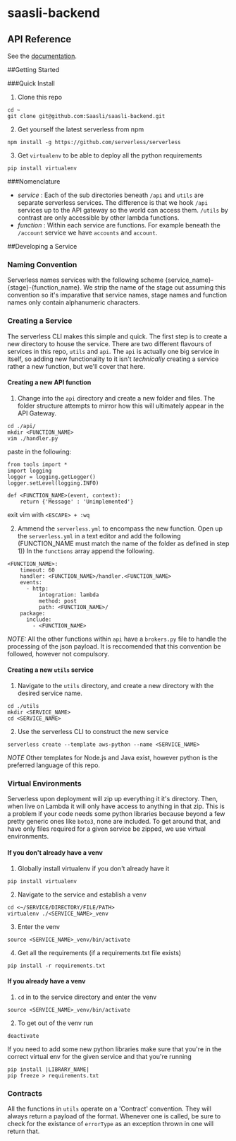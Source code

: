 # saasli-backend

## API Reference
See the [documentation](https://saasli.github.io/docs/).

##Getting Started

###Quick Install

1) Clone this repo
```
cd ~
git clone git@github.com:Saasli/saasli-backend.git
```

2) Get yourself the latest serverless from npm

```
npm install -g https://github.com/serverless/serverless
```

3) Get `virtualenv` to be able to deploy all the python requirements

```
pip install virtualenv
```

###Nomenclature 

- *service* : Each of the sub directories beneath `/api` and `utils` are separate serverless services. The difference is that we hook `/api` services up to the API gateway so the world can access them. `/utils` by contrast are only accessible by other lambda functions.
- *function* : Within each service are functions. For example beneath the `/account` service we have `accounts` and `account`.


##Developing a Service

### Naming Convention

Serverless names services with the following scheme {service_name}-{stage}-{function_name}. We strip the name of the stage out assuming this convention so it's imparative that service names, stage names and function names only contain alphanumeric characters. 

### Creating a Service

The serverless CLI makes this simple and quick. The first step is to create a new directory to house the service. There are two different flavours of services in this repo, `utils` and `api`. The `api` is actually one big service in itself, so adding new functionality to it isn't _technically_ creating a service rather a new function, but we'll cover that here.

#### Creating a new API function

1) Change into the `api` directory and create a new folder and files. The folder structure attempts to mirror how this will ultimately appear in the API Gateway.

```
cd ./api/
mkdir <FUNCTION_NAME>
vim ./handler.py
```
paste in the following:

```
from tools import *
import logging
logger = logging.getLogger()
logger.setLevel(logging.INFO)

def <FUNCTION_NAME>(event, context):
	return {'Message' : 'Unimplemented'}
```

exit vim with `<ESCAPE> + :wq`


2) Ammend the `serverless.yml` to encompass the new function. Open up the `serverless.yml` in a text editor and add the following (FUNCTION_NAME must match the name of the folder as defined in step 1)) In the `functions` array append the following.

```
<FUNCTION_NAME>:
    timeout: 60
    handler: <FUNCTION_NAME>/handler.<FUNCTION_NAME>
    events:
      - http:
          integration: lambda
          method: post
          path: <FUNCTION_NAME>/
    package:
      include:
        - <FUNCTION_NAME>
```

*NOTE:* All the other functions within `api` have a `brokers.py` file to handle the processing of the json payload. It is reccomended that this convention be followed, however not compulsory.

#### Creating a new `utils` service

1) Navigate to the `utils` directory, and create a new directory with the desired service name.

```
cd ./utils
mkdir <SERVICE_NAME>
cd <SERVICE_NAME>
```

2) Use the serverless CLI to construct the new service

```
serverless create --template aws-python --name <SERVICE_NAME>
```

*NOTE* Other templates for Node.js and Java exist, however python is the preferred language of this repo.

### Virtual Environments

Serverless upon deployment will zip up everything it it's directory. Then, when live on Lambda it will only have access to anything in that zip. This is a problem if your code needs some python libraries because beyond a few pretty generic ones like `boto3`, none are included. To get around that, and have only files required for a given service be zipped, we use virtual environments. 


#### If you don't already have a venv
1) Globally install virtualenv if you don't already have it
```
pip install virtualenv 
```
2) Navigate to the service and establish a venv
``` 
cd <~/SERVICE/DIRECTORY/FILE/PATH>
virtualenv ./<SERVICE_NAME>_venv
```
3) Enter the venv
```
source <SERVICE_NAME>_venv/bin/activate
```
4) Get all the requirements (if a requirements.txt file exists)
```
pip install -r requirements.txt
```

#### If you already have a venv
1) `cd` in to the service directory and enter the venv
```
source <SERVICE_NAME>_venv/bin/activate
```
2) To get out of the venv run
```
deactivate
```

If you need to add some new python libraries make sure that you're in the correct virtual env for the given service and that you're running 
```
pip install |LIBRARY_NAME|
pip freeze > requirements.txt
```

### Contracts

All the functions in `utils` operate on a 'Contract' convention. They will always return a payload of the format. Whenever one is called, be sure to check for the existance of `errorType` as an exception thrown in one will return that.